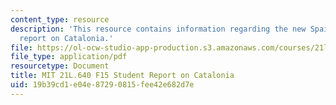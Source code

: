 ```yaml
---
content_type: resource
description: 'This resource contains information regarding the new Spain: Student
  report on Catalonia.'
file: https://ol-ocw-studio-app-production.s3.amazonaws.com/courses/21l-640j-the-new-spain-1977-present-fall-2015/19b39cd1e04e87290815fee42e682d7e_MIT21L_640JF15_PaperCata.pdf
file_type: application/pdf
resourcetype: Document
title: MIT 21L.640 F15 Student Report on Catalonia
uid: 19b39cd1-e04e-8729-0815-fee42e682d7e
---
```

